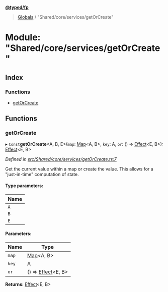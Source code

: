 **[@typed/fp](../README.md)**

> [Globals](../globals.md) / "Shared/core/services/getOrCreate"

# Module: "Shared/core/services/getOrCreate"

## Index

### Functions

* [getOrCreate](_shared_core_services_getorcreate_.md#getorcreate)

## Functions

### getOrCreate

▸ `Const`**getOrCreate**\<A, B, E>(`map`: [Map](../interfaces/_shared_core_model_sharedkeystore_.sharedkeystore.md#map)\<A, B>, `key`: A, `or`: () => [Effect](_effect_effect_.effect.md)\<E, B>): [Effect](_effect_effect_.effect.md)\<E, B>

*Defined in [src/Shared/core/services/getOrCreate.ts:7](https://github.com/TylorS/typed-fp/blob/6ccb290/src/Shared/core/services/getOrCreate.ts#L7)*

Get the current value within a map or create the value. This allows for
a "just-in-time" computation of state.

#### Type parameters:

Name |
------ |
`A` |
`B` |
`E` |

#### Parameters:

Name | Type |
------ | ------ |
`map` | [Map](../interfaces/_shared_core_model_sharedkeystore_.sharedkeystore.md#map)\<A, B> |
`key` | A |
`or` | () => [Effect](_effect_effect_.effect.md)\<E, B> |

**Returns:** [Effect](_effect_effect_.effect.md)\<E, B>
